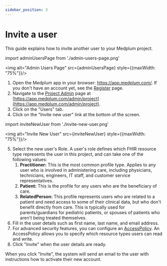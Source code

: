 ```yaml
---
sidebar_position: 3
---
```


# Invite a user

This guide explains how to invite another user to your Medplum project.

import adminUsersPage from './admin-users-page.png'

<img alt="Admin Users Page" src={adminUsersPage} style={{maxWidth: "75%"}}/>

1. Open the Medplum app in your browser: https://app.medplum.com/. If you don't have an account yet, see the [Register](./register) page.
2. Navigate to the [Project Admin](https://app.medplum.com/admin/project) page at [https://app.medplum.com/admin/project](https://app.medplum.com/admin/project).
3. Click on the "Users" tab.
4. Click on the "Invite new user" link at the bottom of the screen.

import inviteNewUser from './invite-new-user.png'

<img alt="Invite New User" src={inviteNewUser} style={{maxWidth: "75%"}}/>

5. Select the new user's Role. A user's role defines which FHIR resource type represents the user in this project, and can take one of the following values:
   1. **Practitioner:** This is the most common profile type. Applies to any user who is involved in administering care, including physicians, technicians, engineers, IT staff, and customer service representatives.
   2. **Patient:** This is the profile for any users who are the beneficiary of care.
   3. **RelatedPerson:** This profile represents users who are related to a patient and need access to some of their clinical data, but who don't benefit directly from care. This is typically used for parents/guardians for pediatric patients, or spouses of patients who aren't being treated themselves.
6. Fill in the user details such as first name, last name, and email address.
7. For advanced security features, you can configure an [AccessPolicy](../security/access-control). An AccessPolicy allows you to specify which resource types users can read and write.
8. Click "Invite" when the user details are ready.

When you click "Invite", the system will send an email to the user with instructions how to activate their new account.
